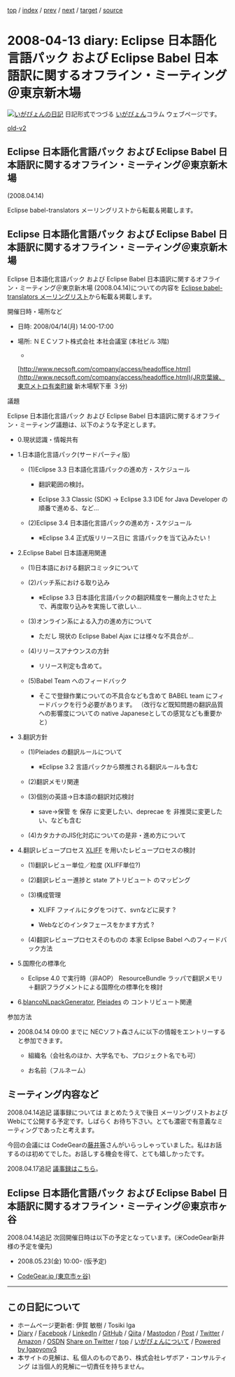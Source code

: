 [top](../index.html) 
 / [index](index.html) 
 / [prev](ig080412.html) 
 / [next](ig080414.html) 
 / [target](https://www.igapyon.jp/igapyon/diary/2008/ig080413.html) 
 / [source](https://github.com/igapyon/diary/blob/master/2008/ig080413.src.md) 

2008-04-13 diary: Eclipse 日本語化言語パック および Eclipse Babel 日本語訳に関するオフライン・ミーティング＠東京新木場
=====================================================================================================
[![いがぴょんの日記](https://www.igapyon.jp/igapyon/diary/images/iga200306s.jpg "いがぴょん")](https://www.igapyon.jp/igapyon/diary/memo/memoigapyon.html) 日記形式でつづる [いがぴょん](https://www.igapyon.jp/igapyon/diary/memo/memoigapyon.html)コラム ウェブページです。

[old-v2](ig080413-orig.html)

## Eclipse 日本語化言語パック および Eclipse Babel 日本語訳に関するオフライン・ミーティング＠東京新木場
(2008.04.14)

Eclipse babel-translators メーリングリストから転載＆掲載します。


## Eclipse 日本語化言語パック および Eclipse Babel 日本語訳に関するオフライン・ミーティング＠東京新木場

Eclipse 日本語化言語パック および Eclipse Babel 日本語訳に関するオフライン・ミーティング＠東京新木場 (2008.04.14)についての内容を [Eclipse babel-translators メーリングリスト](http://dev.eclipse.org/mailman/listinfo/babel-translators)から転載＆掲載します。

開催日時・場所など

* 日時: 2008/04/14(月) 14:00-17:00
  
* 場所: ＮＥＣソフト株式会社 本社会議室 (本社ビル 3階)
  
  * 
  [http://www.necsoft.com/company/access/headoffice.html](http://www.necsoft.com/company/access/headoffice.html)(JR京葉線、東京メトロ有楽町線 新木場駅下車 ３分)
  

議題

Eclipse 日本語化言語パック および Eclipse Babel 日本語訳に関するオフライン・ミーティング議題は、以下のような予定とします。

* 0.現状認識・情報共有
  
* 1.日本語化言語パック(サードパーティ版)
  
  * (1)Eclipse 3.3 日本語化言語パックの進め方・スケジュール
    
    * 翻訳範囲の検討。
      
    * Eclipse 3.3 Classic (SDK) → Eclipse 3.3 IDE for Java Developer の順番で進める、など…
    

    
  * (2)Eclipse 3.4 日本語化言語パックの進め方・スケジュール
    
    * ※Eclipse 3.4 正式版リリース日に 言語パックを当て込みたい！
    

  

  
* 2.Eclipse Babel 日本語運用関連
  
  * (1)日本語における翻訳コミッタについて
    
  * (2)バッチ系における取り込み
    
    * ※Eclipse 3.3 日本語化言語パックの翻訳精度を一層向上させた上で、再度取り込みを実施して欲しい…
    

    
  * (3)オンライン系による入力の進め方について
    
    * ただし 現状の Eclipse Babel Ajax には様々な不具合が…
    

    
  * (4)リリースアナウンスの方針
    
    * リリース判定も含めて。
    

    
  * (5)Babel Team へのフィードバック
    
    * そこで登録作業についての不具合なども含めて BABEL team にフィードバックを行う必要があります。
      （改行など既知問題の翻訳品質への影響度についての native Japaneseとしての感覚なども重要かと）
    

  

  
* 3.翻訳方針
  
  * (1)Pleiades の翻訳ルールについて
    
    * ※Eclipse 3.2 言語パックから類推される翻訳ルールも含む
    

    
  * (2)翻訳メモリ関連
    
  * (3)個別の英語→日本語の翻訳対応検討
    
    * save→保管 を 保存 に変更したい、deprecae を 非推奨に変更したい、なども含む
    

    
  * (4)カタカナのJIS化対応についての是非・進め方について
  

  
* 4.翻訳レビュープロセス
  [XLIFF](http://docs.oasis-open.org/xliff/xliff-core/xliff-core.html) を用いたレビュープロセスの検討
  
  * (1)翻訳レビュー単位／粒度 (XLIFF単位?)
    
  * (2)翻訳レビュー進捗と state アトリビュート のマッピング
    
  * (3)構成管理
    
    * XLIFF ファイルにタグをつけて、svnなどに戻す ?
      
    * Webなどのインタフェースをかます方式 ?
    

    
  * (4)翻訳レビュープロセスそのものの 本家 Eclipse Babel へのフィードバック方法
  

  
* 5.国際化の標準化
  
  * Eclipse 4.0 で実行時（非AOP） ResourceBundle ラッパで翻訳メモリ＋翻訳フラグメントによる国際化の標準化を検討
  

  
* 6.[blancoNLpackGenerator](https://www.igapyon.jp/blanco/blanconlpackgenerator.html), [Pleiades](http://mergedoc.sourceforge.jp/pleiades.html) の コントリビュート関連

参加方法

* 2008.04.14 09:00 までに NECソフト森さんに以下の情報をエントリーすると参加できます。
  
  * 組織名（会社名のほか、大学名でも、プロジェクト名でも可）
    
  * お名前（フルネーム）
  

## ミーティング内容など

2008.04.14追記 議事録については まとめたうえで後日 メーリングリストおよびWebにて公開する予定です。しばらく お待ち下さい。とても濃密で有意義なミーティングであったと考えます。

今回の会議には CodeGearの[藤井等](http://blogs.itmedia.co.jp/barbaro/)さんがいらっしゃっていました。私はお話するのは初めてでした。お話しする機会を得て、とても嬉しかったです。

2008.04.17追記 [議事録はこちら](ig080417.html)。

## Eclipse 日本語化言語パック および Eclipse Babel 日本語訳に関するオフライン・ミーティング＠東京市ヶ谷

2008.04.14追記 次回開催日時は以下の予定となっています。(米CodeGear新井様の予定を優先)

* 2008.05.23(金) 10:00- (仮予定)
  
* [CodeGear.jp (東京市ヶ谷)](http://www.codegear.com/jp/about/contact)


----------------------------------------------------------------------------------------------------

## この日記について

* ホームページ更新者: 伊賀 敏樹 / Tosiki Iga
* [Diary](https://www.igapyon.jp/igapyon/diary/) / [Facebook](https://www.facebook.com/igapyon) / [LinkedIn](https://www.linkedin.com/in/toshikiiga) / [GitHub](https://github.com/igapyon) / [Qiita](https://qiita.com/igapyon) / [Mastodon](https://social.vivaldi.net/@igapyon) / [Post](https://post.news/igapyon) / [Twitter](https://twitter.com/ToshikiIga) / [Amazon](https://www.amazon.co.jp/%E4%BC%8A%E8%B3%80-%E6%95%8F%E6%A8%B9/e/B004LTQWCQ) / [OSDN](https://ja.osdn.net/users/iga/)
[Share on Twitter](https://twitter.com/intent/tweet?hashtags=igapyon%2Cdiary%2C%E3%81%84%E3%81%8C%E3%81%B4%E3%82%87%E3%82%93&text=Eclipse+%E6%97%A5%E6%9C%AC%E8%AA%9E%E5%8C%96%E8%A8%80%E8%AA%9E%E3%83%91%E3%83%83%E3%82%AF+%E3%81%8A%E3%82%88%E3%81%B3+Eclipse+Babel+%E6%97%A5%E6%9C%AC%E8%AA%9E%E8%A8%B3%E3%81%AB%E9%96%A2%E3%81%99%E3%82%8B%E3%82%AA%E3%83%95%E3%83%A9%E3%82%A4%E3%83%B3%E3%83%BB%E3%83%9F%E3%83%BC%E3%83%86%E3%82%A3%E3%83%B3%E3%82%B0%EF%BC%A0%E6%9D%B1%E4%BA%AC%E6%96%B0%E6%9C%A8%E5%A0%B4&url=https%3A%2F%2Fwww.igapyon.jp%2Figapyon%2Fdiary%2F2008%2Fig080413.html) / [top](../index.html) / [いがぴょんについて](https://www.igapyon.jp/igapyon/diary/memo/memoigapyon.html) / [Powered by Igapyonv3](https://github.com/igapyon/igapyonv3)
* 本サイトの見解は、私 個人のものであり、株式会社レザボア・コンサルティング は当個人的見解に一切責任を持ちません。 

